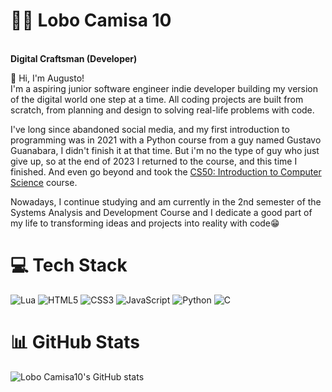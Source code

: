 
# 🏄‍♂️ Lobo Camisa 10

<br>**Digital Craftsman (Developer)**</br>

👋 Hi, I'm Augusto! 
<br>I'm a aspiring junior software engineer indie developer building my version of the digital world one step at a time. All coding projects are built from scratch, from planning and design to solving real-life problems with code.</br>

I've long since abandoned social media, and my first introduction to programming was in 2021 with a Python course from a guy named Gustavo Guanabara, I didn't finish it at that time. But i'm no the type of guy who just give up, so at the end of 2023 I returned to the course, and this time I finished. And even go beyond and took the [CS50: Introduction to Computer Science](https://pll.harvard.edu/course/cs50-introduction-computer-science) course.</br>

Nowadays, I continue studying and am currently in the 2nd semester of the Systems Analysis and Development Course and I dedicate a good part of my life to transforming ideas and projects into reality with code😁


# 💻 Tech Stack

![Lua](https://img.shields.io/badge/lua-%232C2D72.svg?style=for-the-badge&logo=lua&logoColor=white)
![HTML5](https://img.shields.io/badge/html5-%23E34F26.svg?style=for-the-badge&logo=html5&logoColor=white)
![CSS3](https://img.shields.io/badge/css3-%231572B6.svg?style=for-the-badge&logo=css3&logoColor=white)
![JavaScript](https://img.shields.io/badge/javascript-%23323330.svg?style=for-the-badge&logo=javascript&logoColor=%23F7DF1E)
![Python](https://img.shields.io/badge/python-3670A0?style=for-the-badge&logo=python&logoColor=ffdd54)
![C](https://img.shields.io/badge/c-%2300599C.svg?style=for-the-badge&logo=c&logoColor=white)<br/>



# 📊 GitHub Stats

![Lobo Camisa10's GitHub stats](https://github-readme-stats.vercel.app/api?username=LoboCamisa10&show_icons=true&theme=tokyonight)<br/>
